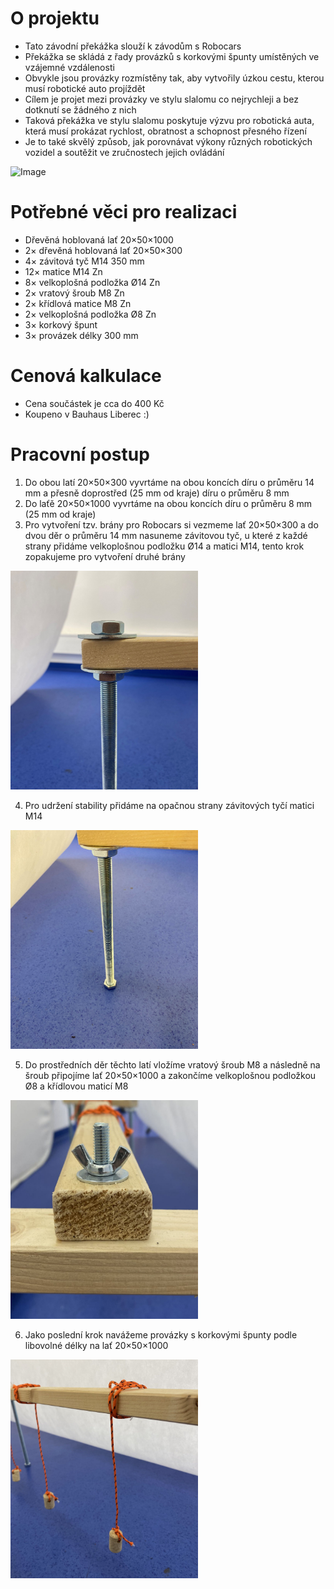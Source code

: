 # O projektu
* Tato závodní překážka slouží k závodům s Robocars
* Překážka se skládá z řady provázků s korkovými špunty umístěných ve vzájemné vzdálenosti
* Obvykle jsou provázky rozmístěny tak, aby vytvořily úzkou cestu, kterou musí robotické auto projíždět
* Cílem je projet mezi provázky ve stylu slalomu co nejrychleji a bez dotknutí se žádného z nich
* Taková překážka ve stylu slalomu poskytuje výzvu pro robotická auta, která musí prokázat rychlost, obratnost a schopnost přesného řízení
* Je to také skvělý způsob, jak porovnávat výkony různých robotických vozidel a soutěžit ve zručnostech jejich ovládání

<img src="https://github.com/pslib-cz/2022-p2a-mme-pppp-dankolar69/blob/main/Model.jpeg" alt="Image">

# Potřebné věci pro realizaci
* Dřevěná hoblovaná lať 20×50×1000
* 2× dřevěná hoblovaná lať 20×50×300
* 4× závitová tyč M14 350 mm
* 12× matice M14 Zn
* 8× velkoplošná podložka Ø14 Zn
* 2× vratový šroub M8 Zn
* 2× křídlová matice M8 Zn
* 2× velkoplošná podložka Ø8 Zn
* 3× korkový špunt
* 3× provázek délky 300 mm
# Cenová kalkulace
* Cena součástek je cca do 400 Kč
* Koupeno v Bauhaus Liberec :)
# Pracovní postup
1. Do obou latí 20×50×300 vyvrtáme na obou koncích díru o průměru 14 mm a přesně doprostřed (25 mm od kraje) díru o průměru 8 mm
2. Do laťě 20×50×1000 vyvrtáme na obou koncích díru o průměru 8 mm (25 mm od kraje)
3. Pro vytvoření tzv. brány pro Robocars si vezmeme lať 20×50×300 a do dvou děr o průměru 14 mm nasuneme závitovou tyč, u které z každé strany přidáme velkoplošnou podložku Ø14 a matici M14, tento krok zopakujeme pro vytvoření druhé brány

<img src="https://github.com/pslib-cz/2022-p2a-mme-pppp-dankolar69/blob/main/Manual%20Images/IMG_1885.jpg" alt="Image" width="300" height="350">

4. Pro udržení stability přidáme na opačnou strany závitových tyčí matici M14

<img src="https://github.com/pslib-cz/2022-p2a-mme-pppp-dankolar69/blob/main/Manual%20Images/IMG_1887.jpg" alt="Image" width="300" height="350">

5. Do prostředních děr těchto latí vložíme vratový šroub M8 a následně na šroub připojíme lať 20×50×1000 a zakončíme velkoplošnou podložkou Ø8 a křídlovou maticí M8 

<img src="https://github.com/pslib-cz/2022-p2a-mme-pppp-dankolar69/blob/main/Manual%20Images/IMG_1879.jpg" alt="Image" width="300" height="350">

6. Jako poslední krok navážeme provázky s korkovými špunty podle libovolné délky na lať 20×50×1000

<img src="https://github.com/pslib-cz/2022-p2a-mme-pppp-dankolar69/blob/main/Manual%20Images/IMG_1883.jpg" alt="Image" width="300" height="350">
